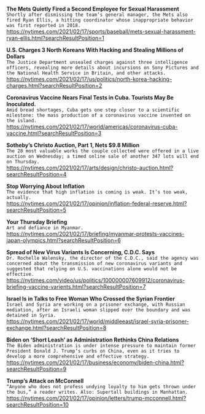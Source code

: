 **The Mets Quietly Fired a Second Employee for Sexual Harassment**\
`Shortly after dismissing the team’s general manager, the Mets also fired Ryan Ellis, a hitting coordinator whose inappropriate behavior was first reported in 2018.`\
https://nytimes.com/2021/02/17/sports/baseball/mets-sexual-harassment-ryan-ellis.html?searchResultPosition=1

**U.S. Charges 3 North Koreans With Hacking and Stealing Millions of Dollars**\
`The Justice Department unsealed charges against three intelligence officers, revealing more details about incursions on Sony Pictures and the National Health Service in Britain, and other attacks.`\
https://nytimes.com/2021/02/17/us/politics/north-korea-hacking-charges.html?searchResultPosition=2

**Coronavirus Vaccine Nears Final Tests in Cuba. Tourists May Be Inoculated.**\
`Amid bread shortages, Cuba gets one step closer to a scientific milestone: the mass production of a coronavirus vaccine invented on the island.`\
https://nytimes.com/2021/02/17/world/americas/coronavirus-cuba-vaccine.html?searchResultPosition=3

**Sotheby’s Christo Auction, Part 1, Nets $9.8 Million**\
`The 28 most valuable works the couple collected were offered in a live auction on Wednesday; a timed online sale of another 347 lots will end on Thursday.`\
https://nytimes.com/2021/02/17/arts/design/christo-auction.html?searchResultPosition=4

**Stop Worrying About Inflation**\
`The evidence that high inflation is coming is weak. It’s too weak, actually.`\
https://nytimes.com/2021/02/17/opinion/inflation-federal-reserve.html?searchResultPosition=5

**Your Thursday Briefing**\
`Art and defiance in Myanmar.`\
https://nytimes.com/2021/02/17/briefing/myanmar-protests-vaccines-japan-olympics.html?searchResultPosition=6

**Spread of New Virus Variants Is Concerning, C.D.C. Says**\
`Dr. Rochelle Walensky, the director of the C.D.C., said the agency was concerned about the transmission of new coronavirus variants and suggested that relying on U.S. vaccinations alone would not be effective.`\
https://nytimes.com/video/us/politics/100000007609912/coronavirus-briefing-vaccine-varients.html?searchResultPosition=7

**Israel Is in Talks to Free Woman Who Crossed the Syrian Frontier**\
`Israel and Syria are working on a prisoner exchange, with Russian mediation, after an Israeli woman slipped over the boundary and was detained in Syria.`\
https://nytimes.com/2021/02/17/world/middleeast/israel-syria-prisoner-exchange.html?searchResultPosition=8

**Biden on ‘Short Leash’ as Administration Rethinks China Relations**\
`The Biden administration is under intense pressure to maintain former President Donald J. Trump’s curbs on China, even as it tries to develop a more comprehensive and effective strategy.`\
https://nytimes.com/2021/02/17/business/economy/biden-china.html?searchResultPosition=9

**Trump’s Attack on McConnell**\
`“Anyone who does not profess undying loyalty to him gets thrown under the bus,” a reader writes. Also: Supertall buildings in Manhattan.`\
https://nytimes.com/2021/02/17/opinion/letters/trump-mcconnell.html?searchResultPosition=10

